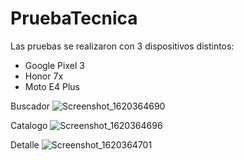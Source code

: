 # PruebaTecnica

Las pruebas se realizaron con 3 dispositivos distintos:
* Google Pixel 3
* Honor 7x
* Moto E4 Plus

Buscador
![Screenshot_1620364690](https://user-images.githubusercontent.com/48161333/117401232-d0392e80-aec9-11eb-9411-585b959573cc.png)

Catalogo
![Screenshot_1620364696](https://user-images.githubusercontent.com/48161333/117401288-e9da7600-aec9-11eb-8266-a1baffa1e362.png)

Detalle
![Screenshot_1620364701](https://user-images.githubusercontent.com/48161333/117401338-fced4600-aec9-11eb-97f8-d502260591a4.png)
